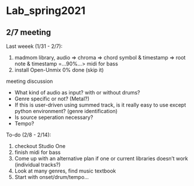 # Lab_spring2021

2/7 meeting
---------------
Last weeek (1/31 - 2/7):
1. madmom library, audio => chroma => chord symbol & timestamp => root note & timestamp =...90%...> midi for bass
2. install Open-Unmix 0% done (skip it)

meeting discussion
- What kind of audio as input? with or without drums?
- Genre specific or not? (Metal?)
- If this is user-driven using summed track, is it really easy to use except python environment? (genre identification)
- Is source seperation necessary?
- Tempo?


To-do (2/8 - 2/14):
1. checkout Studio One
2. finish midi for bass
3. Come up with an alternative plan if one or current libraries doesn’t work (individual tracks?)
4. Look at many genres, find music textbook
5. Start with onset/drum/tempo...


